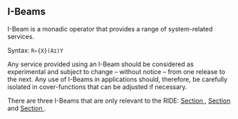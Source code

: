 



## I-Beams


I-Beam is a monadic operator that provides a range of system-related services.


Syntax: `R←{X}(A⌶)Y`

Any service provided using an I-Beam should be considered as experimental and subject to change – without notice – from one release to the next. Any use of I-Beams in applications should, therefore, be carefully isolated in cover-functions that can be adjusted if necessary.

There are three I-Beams that are only relevant to the RIDE: [Section ](3500_ibeam_ride.md#), [Section ](3501_ibeam_ride.md#) and [Section ](3502_ibeam_ride.md#).


